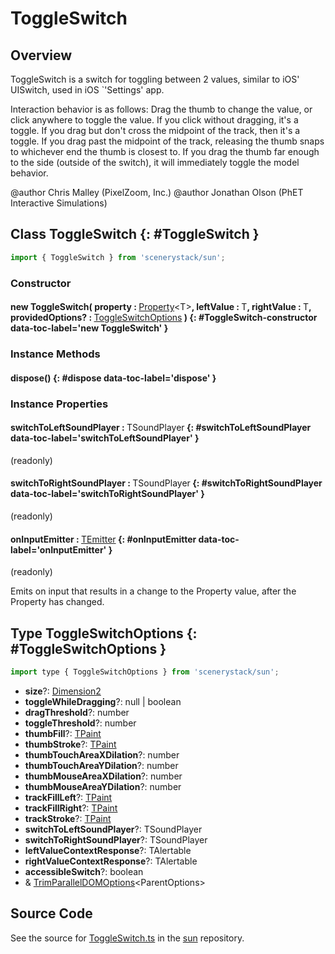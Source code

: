 # ToggleSwitch

## Overview

ToggleSwitch is a switch for toggling between 2 values, similar to iOS' UISwitch, used in iOS `'Settings' app.

Interaction behavior is as follows:
Drag the thumb to change the value, or click anywhere to toggle the value.
If you click without dragging, it's a toggle.
If you drag but don't cross the midpoint of the track, then it's a toggle.
If you drag past the midpoint of the track, releasing the thumb snaps to whichever end the thumb is closest to.
If you drag the thumb far enough to the side (outside of the switch), it will immediately toggle the model behavior.

@author Chris Malley (PixelZoom, Inc.)
@author Jonathan Olson (PhET Interactive Simulations)

## Class ToggleSwitch {: #ToggleSwitch }


```js
import { ToggleSwitch } from 'scenerystack/sun';
```
### Constructor

#### new ToggleSwitch( property : <span style="font-weight: 400;">[Property](../axon/Property.md)&lt;T&gt;</span>, leftValue : <span style="font-weight: 400;">T</span>, rightValue : <span style="font-weight: 400;">T</span>, providedOptions? : <span style="font-weight: 400;">[ToggleSwitchOptions](../sun/ToggleSwitch.md#ToggleSwitchOptions)</span> ) {: #ToggleSwitch-constructor data-toc-label='new ToggleSwitch' }

### Instance Methods

#### dispose() {: #dispose data-toc-label='dispose' }

### Instance Properties

#### switchToLeftSoundPlayer : <span style="font-weight: 400;">TSoundPlayer</span> {: #switchToLeftSoundPlayer data-toc-label='switchToLeftSoundPlayer' }

(readonly)

#### switchToRightSoundPlayer : <span style="font-weight: 400;">TSoundPlayer</span> {: #switchToRightSoundPlayer data-toc-label='switchToRightSoundPlayer' }

(readonly)

#### onInputEmitter : <span style="font-weight: 400;">[TEmitter](../axon/TEmitter.md)</span> {: #onInputEmitter data-toc-label='onInputEmitter' }

(readonly)

Emits on input that results in a change to the Property value, after the Property has changed.



## Type ToggleSwitchOptions {: #ToggleSwitchOptions }


```js
import type { ToggleSwitchOptions } from 'scenerystack/sun';
```


- **size**?: [Dimension2](../dot/Dimension2.md)
- **toggleWhileDragging**?: <span style="color: hsla(calc(var(--md-hue) + 180deg),80%,40%,1);">null</span> | <span style="color: hsla(calc(var(--md-hue) + 180deg),80%,40%,1);">boolean</span>
- **dragThreshold**?: <span style="color: hsla(calc(var(--md-hue) + 180deg),80%,40%,1);">number</span>
- **toggleThreshold**?: <span style="color: hsla(calc(var(--md-hue) + 180deg),80%,40%,1);">number</span>
- **thumbFill**?: [TPaint](../scenery/TPaint.md)
- **thumbStroke**?: [TPaint](../scenery/TPaint.md)
- **thumbTouchAreaXDilation**?: <span style="color: hsla(calc(var(--md-hue) + 180deg),80%,40%,1);">number</span>
- **thumbTouchAreaYDilation**?: <span style="color: hsla(calc(var(--md-hue) + 180deg),80%,40%,1);">number</span>
- **thumbMouseAreaXDilation**?: <span style="color: hsla(calc(var(--md-hue) + 180deg),80%,40%,1);">number</span>
- **thumbMouseAreaYDilation**?: <span style="color: hsla(calc(var(--md-hue) + 180deg),80%,40%,1);">number</span>
- **trackFillLeft**?: [TPaint](../scenery/TPaint.md)
- **trackFillRight**?: [TPaint](../scenery/TPaint.md)
- **trackStroke**?: [TPaint](../scenery/TPaint.md)
- **switchToLeftSoundPlayer**?: TSoundPlayer
- **switchToRightSoundPlayer**?: TSoundPlayer
- **leftValueContextResponse**?: TAlertable
- **rightValueContextResponse**?: TAlertable
- **accessibleSwitch**?: <span style="color: hsla(calc(var(--md-hue) + 180deg),80%,40%,1);">boolean</span>
- &amp; [TrimParallelDOMOptions](../scenery/ParallelDOM.md#TrimParallelDOMOptions)&lt;ParentOptions&gt;




## Source Code

See the source for [ToggleSwitch.ts](https://github.com/phetsims/sun/blob/main/js/ToggleSwitch.ts) in the [sun](https://github.com/phetsims/sun) repository.
